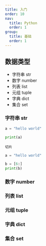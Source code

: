 ```yaml
---
title: 入门
order: 10
nav:
  title: Python
  order: 1
group:
  title: 基础
  order: 1
---
```


## 数据类型

- 字符串 str
- 数字 number
- 列表 list
- 元组 tuple
- 字典 dict
- 集合 set

### 字符串 str

```python
a = "hello world"

print(a)
```

`切片`

```python
a = "hello world"

b = [6:]
print(b)
```

### 数字 number

### 列表 list

### 元组 tuple

### 字典 dict

### 集合 set

